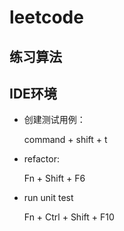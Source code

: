 leetcode
========

## 练习算法

## IDE环境

* 创建测试用例： 

    command + shift + t

* refactor:

    Fn + Shift + F6
    
* run unit test

    Fn + Ctrl + Shift + F10
